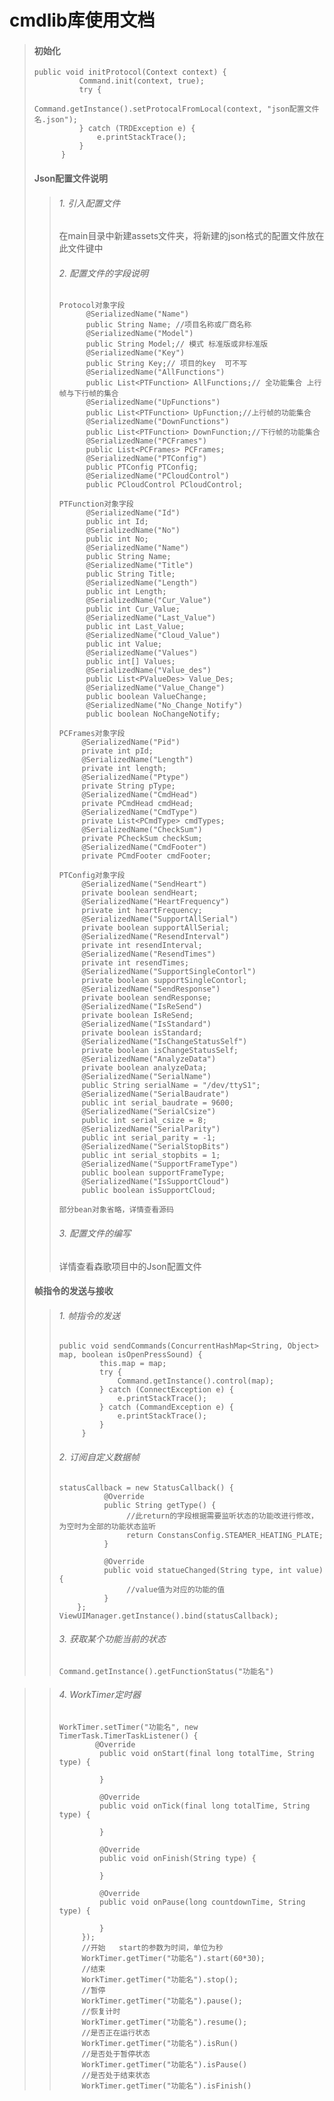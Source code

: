 # cmdlib库使用文档

> #### 初始化
> 
> ```
> public void initProtocol(Context context) {
>           Command.init(context, true);
>           try {
>                Command.getInstance().setProtocalFromLocal(context, "json配置文件名.json");
>           } catch (TRDException e) {
>               e.printStackTrace();
>           }
>       }
> ```
> 
> #### Json配置文件说明
> 
> > ###### 1. 引入配置文件
> > 
> > 在main目录中新建assets文件夹，将新建的json格式的配置文件放在此文件键中
> > 
> > ###### 2. 配置文件的字段说明
> > 
> > ```
> > Protocol对象字段
> >       @SerializedName("Name")
> >       public String Name; //项目名称或厂商名称
> >       @SerializedName("Model")
> >       public String Model;// 模式 标准版或非标准版
> >       @SerializedName("Key")
> >       public String Key;// 项目的key  可不写
> >       @SerializedName("AllFunctions")
> >       public List<PTFunction> AllFunctions;// 全功能集合 上行帧与下行帧的集合
> >       @SerializedName("UpFunctions")
> >       public List<PTFunction> UpFunction;//上行帧的功能集合
> >       @SerializedName("DownFunctions")
> >       public List<PTFunction> DownFunction;//下行帧的功能集合
> >       @SerializedName("PCFrames")
> >       public List<PCFrames> PCFrames;
> >       @SerializedName("PTConfig")
> >       public PTConfig PTConfig;
> >       @SerializedName("PCloudControl")
> >       public PCloudControl PCloudControl;
> > ```
> > 
> > ```
> > PTFunction对象字段
> >       @SerializedName("Id")
> >       public int Id;
> >       @SerializedName("No")
> >       public int No;
> >       @SerializedName("Name")
> >       public String Name;
> >       @SerializedName("Title")
> >       public String Title;
> >       @SerializedName("Length")
> >       public int Length;
> >       @SerializedName("Cur_Value")
> >       public int Cur_Value;
> >       @SerializedName("Last_Value")
> >       public int Last_Value;
> >       @SerializedName("Cloud_Value")
> >       public int Value;
> >       @SerializedName("Values")
> >       public int[] Values;
> >       @SerializedName("Value_des")
> >       public List<PValueDes> Value_Des;
> >       @SerializedName("Value_Change")
> >       public boolean ValueChange;
> >       @SerializedName("No_Change_Notify")
> >       public boolean NoChangeNotify;
> > ```
> > 
> > ```
> > PCFrames对象字段
> >      @SerializedName("Pid")
> >      private int pId;
> >      @SerializedName("Length")
> >      private int length;
> >      @SerializedName("Ptype")
> >      private String pType;
> >      @SerializedName("CmdHead")
> >      private PCmdHead cmdHead;
> >      @SerializedName("CmdType")
> >      private List<PCmdType> cmdTypes;
> >      @SerializedName("CheckSum")
> >      private PCheckSum checkSum;
> >      @SerializedName("CmdFooter")
> >      private PCmdFooter cmdFooter;
> > ```
> > 
> > ```
> > PTConfig对象字段
> >      @SerializedName("SendHeart")
> >      private boolean sendHeart;
> >      @SerializedName("HeartFrequency")
> >      private int heartFrequency;
> >      @SerializedName("SupportAllSerial")
> >      private boolean supportAllSerial;
> >      @SerializedName("ResendInterval")
> >      private int resendInterval;
> >      @SerializedName("ResendTimes")
> >      private int resendTimes;
> >      @SerializedName("SupportSingleContorl")
> >      private boolean supportSingleContorl;
> >      @SerializedName("SendResponse")
> >      private boolean sendResponse;
> >      @SerializedName("IsReSend")
> >      private boolean IsReSend;
> >      @SerializedName("IsStandard")
> >      private boolean isStandard;
> >      @SerializedName("IsChangeStatusSelf")
> >      private boolean isChangeStatusSelf;
> >      @SerializedName("AnalyzeData")
> >      private boolean analyzeData;
> >      @SerializedName("SerialName")
> >      public String serialName = "/dev/ttyS1";
> >      @SerializedName("SerialBaudrate")
> >      public int serial_baudrate = 9600;
> >      @SerializedName("SerialCsize")
> >      public int serial_csize = 8;
> >      @SerializedName("SerialParity")
> >      public int serial_parity = -1;
> >      @SerializedName("SerialStopBits")
> >      public int serial_stopbits = 1;
> >      @SerializedName("SupportFrameType")
> >      public boolean supportFrameType;
> >      @SerializedName("IsSupportCloud")
> >      public boolean isSupportCloud;
> > ```
> > 
> > ```
> > 部分bean对象省略，详情查看源码
> > ```
> > 
> > ###### 3. 配置文件的编写
> > 
> > 详情查看森歌项目中的Json配置文件
> 
> #### 帧指令的发送与接收
> 
> > ###### 1. 帧指令的发送
> > 
> > ```
> > public void sendCommands(ConcurrentHashMap<String, Object> map, boolean isOpenPressSound) {
> >          this.map = map;
> >          try {
> >              Command.getInstance().control(map);
> >          } catch (ConnectException e) {
> >              e.printStackTrace();
> >          } catch (CommandException e) {
> >              e.printStackTrace();
> >          }
> >      }
> > ```
> > 
> > ###### 2. 订阅自定义数据帧
> > 
> > ```
> > statusCallback = new StatusCallback() {
> >           @Override
> >           public String getType() {
> >                //此return的字段根据需要监听状态的功能改进行修改，为空时为全部的功能状态监听
> >                return ConstansConfig.STEAMER_HEATING_PLATE;
> >           }
> > 
> >           @Override
> >           public void statueChanged(String type, int value) {
> >                //value值为对应的功能的值
> >           }
> >     };
> > ViewUIManager.getInstance().bind(statusCallback);
> > ```
> > 
> > ###### 3. 获取某个功能当前的状态
> > 
> > ```
> > Command.getInstance().getFunctionStatus("功能名")
> > ```

> > ###### 4. WorkTimer定时器
> >
> > ```
> > WorkTimer.setTimer("功能名", new TimerTask.TimerTaskListener() {
> >         @Override
>>          public void onStart(final long totalTime, String type) {
>>
>>          }
>>
>>          @Override
>>          public void onTick(final long totalTime, String type) {
>>
>>          }
>>
>>          @Override
>>          public void onFinish(String type) {
>>
>>          }
>>
>>          @Override
>>          public void onPause(long countdownTime, String type) {
>>
>>          }
>>      });
>>      //开始   start的参数为时间，单位为秒
>>      WorkTimer.getTimer("功能名").start(60*30);
>>      //结束
>>      WorkTimer.getTimer("功能名").stop();
>>      //暂停
>>      WorkTimer.getTimer("功能名").pause();
>>      //恢复计时
>>      WorkTimer.getTimer("功能名").resume();
>>      //是否正在运行状态
>>      WorkTimer.getTimer("功能名").isRun()
>>      //是否处于暂停状态
>>      WorkTimer.getTimer("功能名").isPause()
>>      //是否处于结束状态
>>      WorkTimer.getTimer("功能名").isFinish()
> > ```
